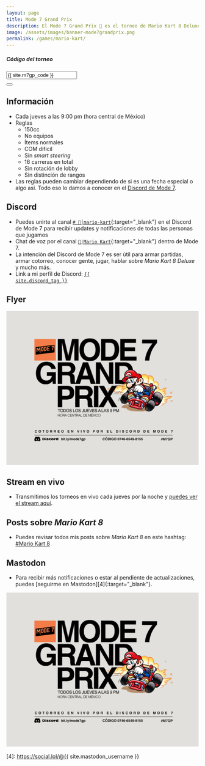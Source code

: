 ```yaml
---
layout: page
title: Mode 7 Grand Prix
description: El Mode 7 Grand Prix 🏁 es el torneo de Mario Kart 8 Deluxe más frenético y alocado de todo Internet y el lugar donde nació "el boiler", "la mediocre", "el azulejo" y el "siento que arranco la carretera”.
image: /assets/images/banner-mode7grandprix.png
permalink: /games/mario-kart/
---
```


<div class="row">
<div class="col-12">
<div class="card my-3 text-center">
<div class="card-header">
<h5 class="card-title"><i class="fa-solid fa-gamepad"></i> Código del torneo</h5>
</div>
<div class="card-body">
<div class="input-group justify-content-center">
<input type="text" class="form-control" id="m7gp-code" value="{{ site.m7gp_code }}" data-toggle="tooltip" data-placement="top" data-trigger="focus" title="Código copiado" aria-label="" aria-describedby readonly>
<div class="input-group-append">
<button class="btn btn-outline-secondary" type="button" data-clipboard-target="#m7gp-code" data-toggle="tooltip" data-placement="top" title="Copiar">
<i class="fa-solid fa-copy"></i>
</button>
</div>
</div>
</div>
</div>
</div>
</div>

<div class="row">
<div class="col-sm-6">

## <i class="fa-solid fa-circle-info"></i> Información

- Cada jueves a las 9:00 pm (hora central de México)
- Reglas
    - 150cc
    - No equipos
    - Ítems normales
    - COM difícil
    - Sin *smart steering*
    - 16 carreras en total
    - Sin rotación de lobby
    - Sin distinción de rangos
- Las reglas pueden cambiar dependiendo de si es una fecha especial o algo así. Todo eso lo damos a conocer en el [Discord de Mode 7][1].

## <i class="fa-brands fa-discord"></i> Discord

- Puedes unirte al canal [`# 🏁│mario-kart`][1]{:target="_blank"} en el Discord de Mode 7 para recibir updates y notificaciones de todas las personas que jugamos
- Chat de voz por el canal [`🏁|Mario Kart`][2]{:target="_blank"} dentro de Mode 7.
- La intención del Discord de Mode 7 es ser útil para armar partidas, armar cotorreo, conocer gente, jugar, hablar sobre *Mario Kart 8 Deluxe* y mucho más.
- Link a mi perfil de Discord:
<a href="{{ site.discord_profile }}" target="_blank"><code>{{ site.discord_tag }}</code></a>

</div>
<div class="col-sm-6">

## <i class="fa-solid fa-flag-checkered"></i> Flyer

<div class="text-center mt20">
<a href="javascript:void(0)" data-toggle="modal" data-target="#modal">
<img class="img-fluid rounded" src="/assets/images/m7gp-2023.png" alt="" loading="lazy" />
</a>
</div>

## <i class="fa-brands fa-twitch"></i> Stream en vivo
- Transmitimos los torneos en vivo cada jueves por la noche y [puedes ver el stream aquí][3].

## <i class="fa-solid fa-square-rss"></i> Posts sobre *Mario Kart 8*

- Puedes revisar todos mis posts sobre *Mario Kart 8* en este hashtag: <a class="badge badge-secondary" href="https://blog.{{ site.domain }}/hashtag/mario-kart-8/">#Mario Kart 8</a>

## <i class="fa-brands fa-mastodon"></i> Mastodon

- Para recibir más notificaciones o estar al pendiente de actualizaciones, puedes [seguirme en Mastodon][4]{:target="_blank"}.

</div>
</div>

<div class="modal fade" id="modal" tabindex="-1" role="dialog" aria-labelledby="modalLabel" aria-hidden="true">
<div class="modal-dialog modal-lg modal-dialog-centered" role="document">
<div class="modal-content">
<div class="modal-body modal-body-jekyll">
<img class="img-fluid rounded" src="/assets/images/m7gp-2023.png" alt="" loading="lazy" />
</div>
</div>
</div>
</div>

[1]: https://discord.gg/U77J5c6
[2]: https://discord.gg/qtT3kPY
[3]: /live/
[4]: https://social.lol/@{{ site.mastodon_username }}